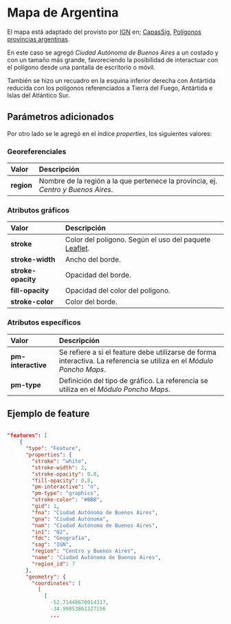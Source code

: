 # Mapa de Argentina

El mapa está adaptado del provisto por [IGN](http://www.ign.gob.ar/) en; [CapasSig](https://www.ign.gob.ar/NuestrasActividades/InformacionGeoespacial/CapasSIG), [Polígonos provincias argentinas](https://dnsg.ign.gob.ar/apps/api/v1/capas-sig/Geodesia+y+demarcaci%C3%B3n/L%C3%ADmites/provincia/json). 

En este caso se agregó _Ciudad Autónoma de Buenos Aires_ a un costado y con un tamaño más grande, favoreciendo la posibilidad de interactuar con el polígono desde una pantalla de escritorio o móvil.

También se hizo un recuadro en la esquina inferior derecha con Antártida reducida con los polígonos referenciados a Tierra del Fuego, Antártida e Islas del Atlántico Sur.

## Parámetros adicionados

Por otro lado se le agregó en el índice _properties_, los siguientes valores:

### Georeferenciales

| Valor | Descripción |
|:-|:-|
| **region** | Nombre de la región a la que pertenece la provincia, ej. _Centro y Buenos Aires_. |


### Atributos gráficos

| Valor | Descripción |
|:-|:-|
| **stroke** | Color del poligono. Según el uso del paquete [Leaflet](https://leafletjs.com). |
| **stroke-width** | Ancho del borde. |
| **stroke-opacity**| Opacidad del borde. |
| **fill-opacity**| Opacidad del color del polígono. |
| **stroke-color**| Color del borde. |


### Atributos específicos

| Valor | Descripción |
|:-|:-|
| **pm-interactive** | Se refiere a si el feature debe utilizarse de forma interactiva. La referencia se utiliza en el *Módulo Poncho Maps*. |
| **pm-type**| Definición del tipo de gráfico. La referencia se utiliza en el *Módulo Poncho Maps*. |


## Ejemplo de feature

```json

"features": [
    {
      "type": "Feature",
      "properties": {
        "stroke": "white",
        "stroke-width": 2,
        "stroke-opacity": 0.8,
        "fill-opacity": 0.8,
        "pm-interactive": "n",
        "pm-type": "graphics",
        "stroke-color": "#BBB",
        "gid": 1,
        "fna": "Ciudad Autónoma de Buenos Aires",
        "gna": "Ciudad Autónoma",
        "nam": "Ciudad Autónoma de Buenos Aires",
        "in1": "02",
        "fdc": "Geografía",
        "sag": "IGN",
        "region": "Centro y Buenos Aires",
        "name": "Ciudad Autónoma de Buenos Aires",
        "region_id": 7
      },
      "geometry": {
        "coordinates": [
          [
            [
              -52.71448670014317,
              -34.99853861327156
              ...
``` 


